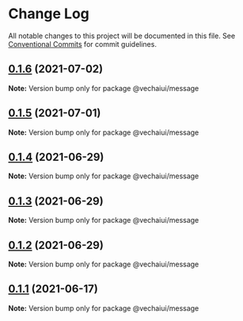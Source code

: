 # Change Log

All notable changes to this project will be documented in this file.
See [Conventional Commits](https://conventionalcommits.org) for commit guidelines.

## [0.1.6](https://github.com/vechai/vechaiui/compare/@vechaiui/message@0.1.5...@vechaiui/message@0.1.6) (2021-07-02)

**Note:** Version bump only for package @vechaiui/message





## [0.1.5](https://github.com/vechai/vechaiui/compare/@vechaiui/message@0.1.4...@vechaiui/message@0.1.5) (2021-07-01)

**Note:** Version bump only for package @vechaiui/message





## [0.1.4](https://github.com/vechai/vechaiui/compare/@vechaiui/message@0.1.3...@vechaiui/message@0.1.4) (2021-06-29)

**Note:** Version bump only for package @vechaiui/message





## [0.1.3](https://github.com/vechai/vechaiui/compare/@vechaiui/message@0.1.2...@vechaiui/message@0.1.3) (2021-06-29)

**Note:** Version bump only for package @vechaiui/message





## [0.1.2](https://github.com/vechai/vechaiui/compare/@vechaiui/message@0.1.1...@vechaiui/message@0.1.2) (2021-06-29)

**Note:** Version bump only for package @vechaiui/message





## [0.1.1](https://github.com/vechai/vechaiui/compare/@vechaiui/message@0.1.0...@vechaiui/message@0.1.1) (2021-06-17)

**Note:** Version bump only for package @vechaiui/message

